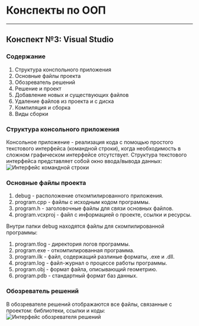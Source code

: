 # Конспекты по ООП
---
## Конспект №3: Visual Studio
### Содержание
1. Структура конспольного приложения
2. Основные файлы проекта
3. Обозреватель решений
4. Решение и проект
5. Добавление новых и существующих файлов
6. Удаление файлов из проекта и с диска
7. Компиляция и сборка
8. Виды сборки

### Структура консольного приложения
Консольное приложение - реализация кода с помощью простого текстового интерфейса (командной строки), когда необходимость в сложном графическом интерфейсе отсутствует. Структура текстового интерфейса представляет собой окно ввода/вывода данных:
![Интерфейс командной строки](https://github.com/Mikibirev/OOP-Projects/blob/main/oop_screenshots/Screenshot_1.png)
### Основные файлы проекта
1. debug - расположение откомпилированного приложения.
2. program.cpp - файлы с исходным кодом программы.
3. program.h - заголовочные файлы для связи основных файлов.
4. program.vcxproj - файл с информацией о проекте, ссылки и ресурсы.

Внутри папки debug находятся файлы для скомпилированной программы:
1. program.tlog - директория логов программы.
2. program.exe - откомпилированная программа.
3. program.ilk - файл, содержащий разлиные форматы, .exe и .dll.
4. program.log - файл-журнал о процессе работы программы.
5. program.obj - формат файла, описывающий геометрию.
6. program.pdb - стандартный формат баз данных.

### Обозреватель решений
В обозревателе решений отображаются все файлы, связанные с проектом: библиотеки, ссылки и коды:
![Интерфейс обозревателя решений](https://github.com/Mikibirev/OOP-Projects/blob/main/oop_screenshots/Screenshot_2.png)
